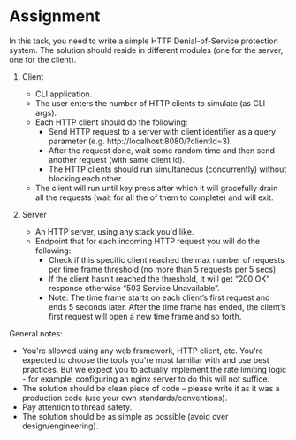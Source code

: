 # Assignment

In this task, you need to write a simple HTTP Denial-of-Service protection system.
The solution should reside in different modules (one for the server, one for the client).

1. Client
   
   * CLI application.
   * The user enters the number of HTTP clients to simulate (as CLI args).
   * Each HTTP client should do the following:
      - Send HTTP request to a server with client identifier as a query parameter (e.g. http://localhost:8080/?clientId=3).
      - After the request done, wait some random time and then send another request (with same client id).
      - The HTTP clients should run simultaneous (concurrently) without blocking each other.
   * The client will run until key press after which it will gracefully drain all the requests (wait for all the of them to complete) and will exit.

2. Server
   * An HTTP server, using any stack you'd like.
   * Endpoint that for each incoming HTTP request you will do the following:
      - Check if this specific client reached the max number of requests per time frame threshold (no more than 5 requests per 5 secs).
      - If the client hasn’t reached the threshold, it will get “200 OK” response otherwise “503 Service Unavailable”.
      - Note: The time frame starts on each client’s first request and ends 5 seconds later. After the time frame has ended, the client’s first request will open a new time frame and so forth.

General notes:
* You're allowed using any web framework, HTTP client, etc. You're expected to choose the tools you're most familiar with and use best practices. But we expect you to actually implement the rate limiting logic - for example, configuring an nginx server to do this will not suffice.
* The solution should be clean piece of code – please write it as it was a production code (use your own standards/conventions).
* Pay attention to thread safety.
* The solution should be as simple as possible (avoid over design/engineering).
